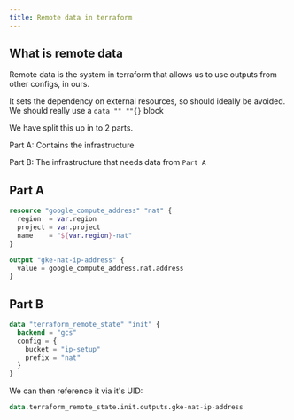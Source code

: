 ```yaml
---
title: Remote data in terraform
---
```


## What is remote data

Remote data is the system in terraform that allows us to use outputs from other configs, in ours.

It sets the dependency on external resources, so should ideally be avoided. We should really use a `data "" ""{}` block


We have split this up in to 2 parts.

Part A: Contains the infrastructure

Part B: The infrastructure that needs data from `Part A`

## Part A

```terraform title="ip.tf"
resource "google_compute_address" "nat" {
  region  = var.region
  project = var.project
  name    = "${var.region}-nat"
}
```

```terraform title="output.tf"
output "gke-nat-ip-address" {
  value = google_compute_address.nat.address
}
```

## Part B

```terraform title="data.tf"
data "terraform_remote_state" "init" {
  backend = "gcs"
  config = {
    bucket = "ip-setup"
    prefix = "nat"
  }
}
```

We can then reference it via it's UID:

```terraform
data.terraform_remote_state.init.outputs.gke-nat-ip-address
```